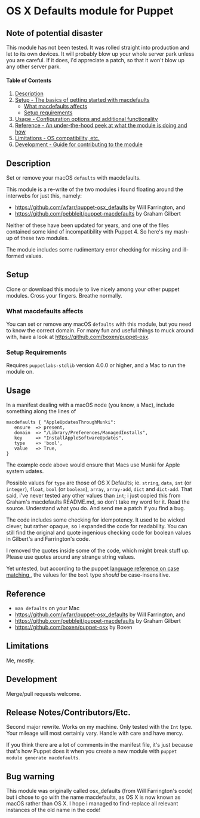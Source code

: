 # OS X Defaults module for Puppet

## Note of potential disaster

This module has not been tested. It was rolled straight into production and
let to its own devices. It will probably blow up your whole server park unless
you are careful. If it does, i'd appreciate a patch, so that it won't blow up
any other server park.

#### Table of Contents

1. [Description](#description)
1. [Setup - The basics of getting started with macdefaults](#setup)
    * [What macdefaults affects](#what-macdefaults-affects)
    * [Setup requirements](#setup-requirements)
1. [Usage - Configuration options and additional functionality](#usage)
1. [Reference - An under-the-hood peek at what the module is doing and how](#reference)
1. [Limitations - OS compatibility, etc.](#limitations)
1. [Development - Guide for contributing to the module](#development)

## Description

Set or remove your macOS `defaults` with macdefaults.

This module is a re-write of the two modules i found floating around the
interwebs for just this, namely:

* https://github.com/wfarr/puppet-osx_defaults by Will Farrington, and
* https://github.com/pebbleit/puppet-macdefaults by Graham Gilbert

Neither of these have been updated for years, and one of the files contained
some kind of incompatibility with Puppet 4. So here's my mash-up of these two
modules.

The module includes some rudimentary error checking for missing and ill-formed
values.

## Setup

Clone or download this module to live nicely among your other puppet modules.
Cross your fingers. Breathe normally.

### What macdefaults affects

You can set or remove any macOS `defaults` with this module, but you need to
know the correct domain. For many fun and useful things to muck around with,
have a look at https://github.com/boxen/puppet-osx.

### Setup Requirements

Requires `puppetlabs-stdlib` version 4.0.0 or higher, and a Mac to run the
module on.

## Usage

In a manifest dealing with a macOS node (you know, a Mac), include something
along the lines of

```
macdefaults { "AppleUpdatesThroughMunki":
   ensure  => present,
   domain  => "/Library/Preferences/ManagedInstalls",
   key     => "InstallAppleSoftwareUpdates",
   type    => 'bool',
   value   => True,
}
```
The example code above would ensure that Macs use Munki for Apple system udates.

Possible values for `type` are those of OS X Defaults; ie. `string`, `data`,
`int` (or `integer`), `float`, `bool` (or `boolean`), `array`, `array-add`,
`dict` and `dict-add`. That said, i've never tested any other values than `int`;
i just copied this from Graham's macdefaults README.md, so don't take my word
for it. Read the source. Understand what you do. And send me a patch if you find
a bug.

The code includes some checking for idempotency. It used to be wicked clever,
but rather opaque, so i expanded the code for readability. You can still find
the original and quote ingenious checking code for boolean values in Gilbert's
and Farrington's code.

I removed the quotes inside some of the code, which might break stuff up.
Please use quotes around any strange string values.

Yet untested, but according to the puppet [language reference on case matching
](https://docs.puppet.com/puppet/latest/reference/lang_conditional.html#case-matching-1),
the values for the `bool` type _should_ be case-insensitive.

## Reference

* `man defaults` on your Mac
* https://github.com/wfarr/puppet-osx_defaults by Will Farrington, and
* https://github.com/pebbleit/puppet-macdefaults by Graham Gilbert
* https://github.com/boxen/puppet-osx by Boxen

## Limitations

Me, mostly.

## Development

Merge/pull requests welcome.

## Release Notes/Contributors/Etc.

Second major rewrite. Works on my machine. Only tested with the `Int` type. Your
mileage will most certainly vary. Handle with care and have mercy.

If you think there are a lot of comments in the manifest file, it's just because
that's how Puppet does it when you create a new module with `puppet module
generate macdefaults`.

## Bug warning

This module was originally called osx_defaults (from Will Farrington's code) but
i chose to go with the name macdefaults, as OS X is now known as macOS rather
than OS X. I hope i managed to find-replace all relevant instances of the old
name in the code!
